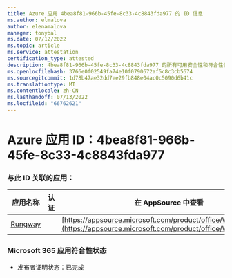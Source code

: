 ```yaml
---
title: Azure 应用 4bea8f81-966b-45fe-8c33-4c8843fda977 的 ID 信息
ms.author: elmalova
author: elenamalova
manager: tonybal
ms.date: 07/12/2022
ms.topic: article
ms.service: attestation
certification_type: attested
description: 4bea8f81-966b-45fe-8c33-4c8843fda977 的所有可用安全性和符合性信息。
ms.openlocfilehash: 3766e0f02549fa74e10f0790672af5c8c3cb5674
ms.sourcegitcommit: 1d78b47ae32dd7ee29fb848e04ac0c5090d6b41c
ms.translationtype: MT
ms.contentlocale: zh-CN
ms.lasthandoff: 07/13/2022
ms.locfileid: "66762621"
---
```

# <a name="azure-app-id-4bea8f81-966b-45fe-8c33-4c8843fda977"></a>Azure 应用 ID：4bea8f81-966b-45fe-8c33-4c8843fda977


### <a name="apps-associated-with-this-id"></a>与此 ID 关联的应用：
| **应用名称** | **认证** | **在 AppSource 中查看** |
|--------------|---------------|-----------------------|
| [Rungway](../forward/WA200004123.md) |  | [https://appsource.microsoft.com/product/office/WA200004123](https://appsource.microsoft.com/product/office/WA200004123) |

### <a name="microsoft-365-app-compliance-status"></a>Microsoft 365 应用符合性状态
- 发布者证明状态：已完成
